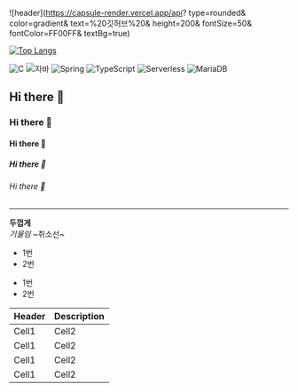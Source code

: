 ![header](https://capsule-render.vercel.app/api?
type=rounded&
color=gradient&
text=%20깃허브%20&
height=200&
fontSize=50&
fontColor=FF00FF&
textBg=true)


[![Top Langs](https://github-readme-stats.vercel.app/api/top-langs/?username=seokjae-lim)](https://github.com/seokjae-lim/github-readme-stats)

![C](https://img.shields.io/badge/-C-123456?style=flat-square&logo=C&logoColor=black)
![자바](https://img.shields.io/badge/-자바-007396?style=flat&logo=Java&logoColor=ffffff)
![Spring](https://img.shields.io/badge/-Spring-6DB33F?style=for-the-badge&logo=Spring&logoColor=white)
![TypeScript](https://img.shields.io/badge/-TypeScript-3178C6?style=flat-square&logo=TypeScript&logoColor=white)
![Serverless](https://img.shields.io/badge/-Serverless-FD5750?style=flat-square&logo=Serverless&logoColor=magenta)
![MariaDB](https://img.shields.io/badge/-MariaDB-1F305F?style=flat-square&logo=mariadb&logoColor=white)








## Hi there 👋
### Hi there 👋
#### Hi there 👋
##### Hi there 👋
###### Hi there 👋

---

**두껍게** <br>
*기울임*
~취소선~

* 1번
* 2번
- 1번
- 2번


 |Header|Description|
 |--|--|
 |Cell1|Cell2|
 |Cell1|Cell2|
 |Cell1|Cell2|
 |Cell1|Cell2|
